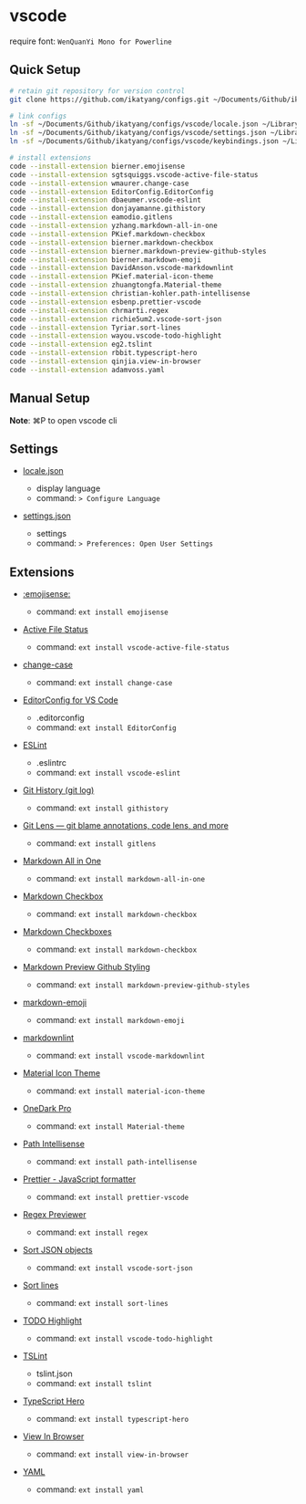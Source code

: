# vscode

require font: `WenQuanYi Mono for Powerline`

## Quick Setup

```sh
# retain git repository for version control
git clone https://github.com/ikatyang/configs.git ~/Documents/Github/ikatyang/configs

# link configs
ln -sf ~/Documents/Github/ikatyang/configs/vscode/locale.json ~/Library/Application\ Support/Code/User
ln -sf ~/Documents/Github/ikatyang/configs/vscode/settings.json ~/Library/Application\ Support/Code/User
ln -sf ~/Documents/Github/ikatyang/configs/vscode/keybindings.json ~/Library/Application\ Support/Code/User

# install extensions
code --install-extension bierner.emojisense
code --install-extension sgtsquiggs.vscode-active-file-status
code --install-extension wmaurer.change-case
code --install-extension EditorConfig.EditorConfig
code --install-extension dbaeumer.vscode-eslint
code --install-extension donjayamanne.githistory
code --install-extension eamodio.gitlens
code --install-extension yzhang.markdown-all-in-one
code --install-extension PKief.markdown-checkbox
code --install-extension bierner.markdown-checkbox
code --install-extension bierner.markdown-preview-github-styles
code --install-extension bierner.markdown-emoji
code --install-extension DavidAnson.vscode-markdownlint
code --install-extension PKief.material-icon-theme
code --install-extension zhuangtongfa.Material-theme
code --install-extension christian-kohler.path-intellisense
code --install-extension esbenp.prettier-vscode
code --install-extension chrmarti.regex
code --install-extension richie5um2.vscode-sort-json
code --install-extension Tyriar.sort-lines
code --install-extension wayou.vscode-todo-highlight
code --install-extension eg2.tslint
code --install-extension rbbit.typescript-hero
code --install-extension qinjia.view-in-browser
code --install-extension adamvoss.yaml
```

## Manual Setup

**Note**: ⌘P to open vscode cli

## Settings

- [locale.json](./locale.json)
  - display language
  - command: `> Configure Language`

- [settings.json](./settings.json)
  - settings
  - command: `> Preferences: Open User Settings`

## Extensions

- [:emojisense:](https://marketplace.visualstudio.com/items?itemName=bierner.emojisense)
  - command: `ext install emojisense`

- [Active File Status](https://marketplace.visualstudio.com/items?itemName=sgtsquiggs.vscode-active-file-status)
  - command: `ext install vscode-active-file-status`

- [change-case](https://marketplace.visualstudio.com/items?itemName=wmaurer.change-case)
  - command: `ext install change-case`

- [EditorConfig for VS Code](https://marketplace.visualstudio.com/items?itemName=EditorConfig.EditorConfig)
  - .editorconfig
  - command: `ext install EditorConfig`

- [ESLint](https://marketplace.visualstudio.com/items?itemName=dbaeumer.vscode-eslint)
  - .eslintrc
  - command: `ext install vscode-eslint`

- [Git History (git log)](https://marketplace.visualstudio.com/items?itemName=donjayamanne.githistory)
  - command: `ext install githistory`

- [Git Lens — git blame annotations, code lens, and more](https://marketplace.visualstudio.com/items?itemName=eamodio.gitlens)
  - command: `ext install gitlens`

- [Markdown All in One](https://marketplace.visualstudio.com/items?itemName=yzhang.markdown-all-in-one)
  - command: `ext install markdown-all-in-one`

- [Markdown Checkbox](https://marketplace.visualstudio.com/items?itemName=PKief.markdown-checkbox)
  - command: `ext install markdown-checkbox`

- [Markdown Checkboxes](https://marketplace.visualstudio.com/items?itemName=bierner.markdown-checkbox)
  - command: `ext install markdown-checkbox`

- [Markdown Preview Github Styling](https://marketplace.visualstudio.com/items?itemName=bierner.markdown-preview-github-styles)
  - command: `ext install markdown-preview-github-styles`

- [markdown-emoji](https://marketplace.visualstudio.com/items?itemName=bierner.markdown-emoji)
  - command: `ext install markdown-emoji`

- [markdownlint](https://marketplace.visualstudio.com/items?itemName=DavidAnson.vscode-markdownlint)
  - command: `ext install vscode-markdownlint`

- [Material Icon Theme](https://marketplace.visualstudio.com/items?itemName=PKief.material-icon-theme)
  - command: `ext install material-icon-theme`

- [OneDark Pro](https://marketplace.visualstudio.com/items?itemName=zhuangtongfa.Material-theme)
  - command: `ext install Material-theme`

- [Path Intellisense](https://marketplace.visualstudio.com/items?itemName=christian-kohler.path-intellisense)
  - command: `ext install path-intellisense`

- [Prettier - JavaScript formatter](https://marketplace.visualstudio.com/items?itemName=esbenp.prettier-vscode)
  - command: `ext install prettier-vscode`

- [Regex Previewer](https://marketplace.visualstudio.com/items?itemName=chrmarti.regex)
  - command: `ext install regex`

- [Sort JSON objects](https://marketplace.visualstudio.com/items?itemName=richie5um2.vscode-sort-json)
  - command: `ext install vscode-sort-json`

- [Sort lines](https://marketplace.visualstudio.com/items?itemName=Tyriar.sort-lines)
  - command: `ext install sort-lines`

- [TODO Highlight](https://marketplace.visualstudio.com/items?itemName=wayou.vscode-todo-highlight)
  - command: `ext install vscode-todo-highlight`

- [TSLint](https://marketplace.visualstudio.com/items?itemName=eg2.tslint)
  - tslint.json
  - command: `ext install tslint`

- [TypeScript Hero](https://marketplace.visualstudio.com/items?itemName=rbbit.typescript-hero)
  - command: `ext install typescript-hero`

- [View In Browser](https://marketplace.visualstudio.com/items?itemName=qinjia.view-in-browser)
  - command: `ext install view-in-browser`

- [YAML](https://marketplace.visualstudio.com/items?itemName=adamvoss.yaml)
  - command: `ext install yaml`
